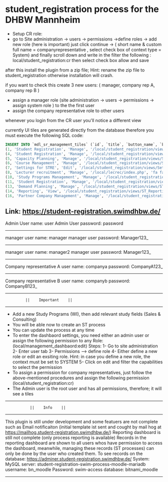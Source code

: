# student_registration process for the DHBW Mannheim

- Setup CR role:
- go to Site administration -> users -> permissions ->define roles -> add new role (here is important) just click continue -> ( short name & custom full name = companyrepresentative , select check box of context type = System) and finally scroll down and write in the filter the following :
  local/student_registration:cr
  then select check box allow and save

after this install the plugin from a zip file; Hint: rename the zip file to student_registration otherwise installation will crash.

if you want to check this create 3 new users: ( manager, company rep A, company rep B )

- assign a manager role (site administration -> users -> permissions -> assign system role ) to the the first user
- assign the company representative role to other users

whenever you login from the CR user you'll notice a different view

currently UI tiles are generated directly from the database therefore you must execute the following SQL code:

```sql
INSERT INTO `mdl_sr_management_tiles` (`id`, `title`, `button_name`, `button_url`, `button_icon`, `list_element_1`, `list_element_2`, `list_element_3`, `list_element_4`, `color`, `tile_order`, `plugin`, `user_id`, `task_path`, `function`, `moodle_capability`, `element_1_link`, `element_2_link`, `element_3_link`, `element_4_link`) VALUES
(1, 'Student Registration', 'Manage', '/local/student_registration/views/Menu.php', 'fa fa-user', '#1', '#2', '#3', '#4', 'danger', 1, 'Management Dashboard', 2, 'dashboard_lib.php', 'get_tasks_md', 'local/management_dashbaord:view', '/local/student_registration/views/ST_process/ST_prcess_overview.php', NULL, NULL, NULL),
(4, 'Student Registration', 'Manage', '/local/student_registration/views/ST_process/ST_prcess_overview.php', 'fa fa-user', '#5', '', '', '', 'danger', 1, 'Student Registration', 2, '../dashboard_lib.php', 'get_tasks_md', 'local/student_registration:manage', NULL, NULL, NULL, NULL),
(5, 'Capacity Planning', 'Manage', '/local/student_registration/views/ST_process/ST_active_process_Ma_CP.php', 'fa fa-user', '', '', '', '', 'danger', 2, 'Student Registration', 2, '', NULL, 'local/student_registration:manage', NULL, NULL, NULL, NULL),
(6, 'Course Management', 'Manage', '/local/student_registration/views/ST_process/ST_active_process_Ma_CC.php', 'fa fa-user', '', '', '', '', 'danger', 3, 'Student Registration', 2, '', NULL, 'local/student_registration:manage', NULL, NULL, NULL, NULL),
(7, 'Settings for STRE', 'Edit', '/local/student_registration/views/Settings.php', 'fa fa-globe', '', '', '', '', 'danger', 6, 'Student Registration', 2, '', '', 'local/student_registration:manage', '', '', '', ''),
(8, 'Lecturer recruitment', 'Manage', '/local/lecrec/index.php', 'fa fa-user', 'Help center access', '', '', '', 'danger', 3, 'Management Dashboard', 2, '', '', 'local/management_dashbaord:view', NULL, NULL, NULL, NULL),
(10, 'Study Programs Management', 'Manage', '/local/student_registration/views/SP_master_data/SP_Master_Data.php', 'fa fa-user', 'Add new Study Programs', 'Adjust existing Study Programs', '', '', 'danger', 4, 'Student Registration', 2, '', '', 'local/student_registration:manage', '', '', '', ''),
(11, 'Student Registration', 'Manage', '/local/student_registration/views/ST_process/ST_active_process_CR_ST.php', 'fa fa-user', 'Register Students', '', '', '', 'danger', 2, 'Student Registration', 2, '', NULL, 'local/student_registration:cr', NULL, NULL, NULL, NULL),
(13, 'Demand Planning', 'Manage', '/local/student_registration/views/ST_process/ST_active_process_CR_DP.php', 'fa fa-user', 'Submit your Demand Planning', NULL, NULL, NULL, 'danger', 1, 'Student Registration', 2, NULL, NULL, 'local/student_registration:cr', NULL, NULL, NULL, NULL),
(14, 'Reporting', 'View', '/local/student_registration/views/ST_Reporting/ST_reporting_main.php', 'fa fa-bar-chart', '', '', '', '', 'danger', 5, 'Student Registration', 2, '', '', 'local/student_registration:manage', '', '', '', ''),
(16, 'Partner Company Management', 'Manage', '/local/student_registration/views/DG_master_data/DG_company.php', 'fa fa-bar-user', '', '', '', '', 'danger', 2, 'Management Dashboard', 2, '', '', 'local/management_dashbaord:view', '', '', '', '');
```

## Link: https://student-registration.swimdhbw.de/

Admin User name: user
Admin User password: password

---

manager user name: manager
manager user password: Manager123\_

---

manager user name: manager2
manager user password: Manager123\_

---

Company representative A user name: companya
password: CompanyA123\_

---

Company representative B user name: companyb
password: CompanyB123\_

---

             ||    Important    ||

---

- Add a new Study Programs (WI), then add
  relevant study fields (Sales & Consulting)
- You will be able now to create an ST process
- You can update the process at any time
- To enter the dashbaord settings, you need
  either an admin user or assign the following
  permission to any Role:
  (local/management_dashbaord:edit)
  Steps:
  1- Go to site administration
  2- Enter user tab
  3- Permissions --> define role
  4- Either define a new role or edit an
  exsiting role. Hint: in case you
  define a new role, the context must
  be set to SYSTEM
  5- Click on edit and filter the
  capabilities to select the permission
- To assign a permission for company
  representatives, just follow the above-mentioned
  procedures and assign the following permission
  (local/student_registration:cr)
- The Admin user is the root user and has all
  permissions, therefore; it will see a tiles

---

               ||    Info    ||

---

This plugin is still under development and some
featuers are not complete such as Email
notificaiton (initial template ist sent and cought
by mail hog at
https://mailhog.student-registration.swimdhbw.de/)
Reporting dashboard is still not complete (only
process reporting is available)
Records in the reporting dashboard are shown to
all users whos have permission to access the
dashboard, meanwhile, managing these records
(ST processes) can only be done by the user
who created them.
To see records on the database:
https://adminer.student-registration.swimdhbw.de/
System: MySQL
server: student-registration-swim-process-moodle-mariadb
username: bn_moodle
Password: swim-access
database: bitnami_moodle

---
